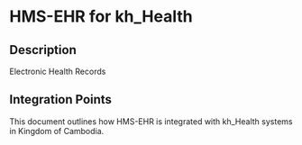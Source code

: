 # HMS-EHR for kh_Health

## Description

Electronic Health Records

## Integration Points

This document outlines how HMS-EHR is integrated with kh_Health systems in Kingdom of Cambodia.
